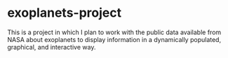 # exoplanets-project
This is a project in which I plan to work with the public data available from NASA about exoplanets to display information in a dynamically populated, graphical, and interactive way.
